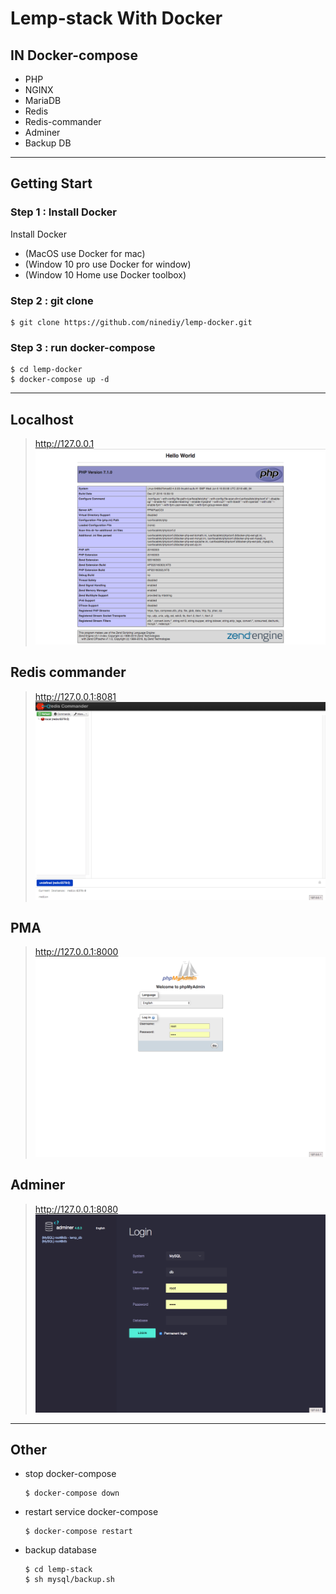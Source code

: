 # Lemp-stack With Docker
## IN Docker-compose
* PHP
* NGINX
* MariaDB
* Redis
* Redis-commander
* Adminer
* Backup DB

---
## Getting Start
### Step 1 : Install Docker
Install Docker 
- (MacOS use Docker for mac)
- (Window 10 pro use Docker for window)
- (Window 10 Home use Docker toolbox)
### Step 2 : git clone
```
$ git clone https://github.com/ninediy/lemp-docker.git
```
### Step 3 : run docker-compose
```
$ cd lemp-docker
$ docker-compose up -d
```
---
## Localhost
> http://127.0.0.1
![Nginx](_images/80.png)
## Redis commander
> http://127.0.0.1:8081
![Redis commander](_images/8081.png)
## PMA
> http://127.0.0.1:8000
![phpmyadmin](_images/8000.png)
## Adminer
> http://127.0.0.1:8080
![Adminer](_images/8080.png)
---
## Other
 - stop docker-compose
    ```
    $ docker-compose down
    ```
- restart service docker-compose
    ```
    $ docker-compose restart
    ```
- backup database
    ```
    $ cd lemp-stack
    $ sh mysql/backup.sh
    ```
